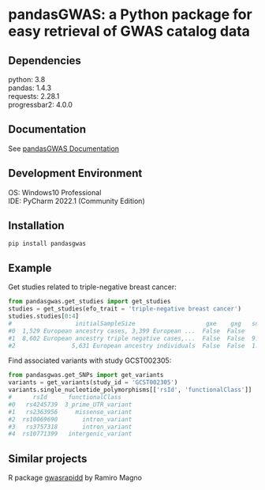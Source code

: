 # pandasGWAS: a Python package for easy retrieval of GWAS catalog data
## Dependencies
python: 3.8  
pandas: 1.4.3  
requests: 2.28.1  
progressbar2: 4.0.0
## Documentation
See [pandasGWAS Documentation](https://caotianze.github.io/pandasgwas/)
## Development Environment
OS: Windows10 Professional  
IDE: PyCharm 2022.1 (Community Edition)
## Installation
`pip install pandasgwas`
## Example
Get studies related to triple-negative breast cancer:
```Python
from pandasgwas.get_studies import get_studies
studies = get_studies(efo_trait = 'triple-negative breast cancer')
studies.studies[0:4]
#                  initialSampleSize                    gxe    gxg   snpCount  qualifier  imputed  pooled studyDesignComment  accessionId   fullPvalueSet  userRequested            platforms                                ancestries                                   genotypingTechnologies                             replicationSampleSize                                diseaseTrait.trait                 publicationInfo.pubmedId publicationInfo.publicationDate publicationInfo.publication               publicationInfo.title                publicationInfo.author.fullname publicationInfo.author.orcid
#0  1,529 European ancestry cases, 3,399 European ...  False  False        NaN    None     True     False        None           GCST002305      False          False      [{'manufacturer': 'Illumina'}]  [{'type': 'replication', 'numberOfIndividuals'...  [{'genotypingTechnology': 'Genome-wide genotyp...  2,148 European ancestry cases, 1,309 European ...  Breast cancer (estrogen-receptor negative, pro...         24325915                    2013-12-09                    Carcinogenesis      Genome-wide association study identifies 25 kn...           Purrington KS              0000-0002-5710-1692    
#1  8,602 European ancestry triple negative cases,...  False  False  9.700e+06       ~     True     False        None           GCST010100      False           True      [{'manufacturer': 'Illumina'}]  [{'type': 'initial', 'numberOfIndividuals': 11...  [{'genotypingTechnology': 'Genome-wide genotyp...                                                 NA  Breast cancer (estrogen-receptor negative, pro...         32424353                    2020-05-18                         Nat Genet      Genome-wide association study identifies 32 no...                 Zhang H                             None    
#2                5,631 European ancestry individuals  False  False  1.000e+07    None     True     False        None         GCST90029052      False          False                                  []  [{'type': 'initial', 'numberOfIndividuals': 56...  [{'genotypingTechnology': 'Genome-wide genotyp...                                                 NA  15-year breast cancer-specific survival (ER ne...         34407845                    2021-08-18                 Breast Cancer Res      Association of germline genetic variants with ...                 Morra A                             None
```
Find associated variants with study GCST002305:
```Python
from pandasgwas.get_SNPs import get_variants
variants = get_variants(study_id = 'GCST002305')
variants.single_nucleotide_polymorphisms[['rsId', 'functionalClass']]
#      rsId      functionalClass   
#0   rs4245739  3_prime_UTR_variant
#1   rs2363956     missense_variant
#2  rs10069690       intron_variant
#3   rs3757318       intron_variant
#4  rs10771399   intergenic_variant
```
## Similar projects
R package [gwasrapidd](https://github.com/ramiromagno/gwasrapidd) by Ramiro Magno